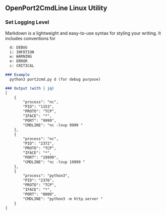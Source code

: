 ## OpenPort2CmdLine Linux Utility

### Set Logging Level

Markdown is a lightweight and easy-to-use syntax for styling your writing. It includes conventions for

```markdown
  d: DEBUG
  i: INFOTION
  w: WARNING
  e: ERROR
  c: CRITICAL

### Example
  python3 port2cmd.py d (for debug purpose)

### Output (with | jq)
[
    {
        "process": "nc", 
        "PID": "1153", 
        "PROTO": "TCP", 
        "IFACE": "*", 
        "PORT": "9999", 
        "CMDLINE": "nc -lnvp 9999 "
    }, 
    {
        "process": "nc", 
        "PID": "2372", 
        "PROTO": "TCP", 
        "IFACE": "*", 
        "PORT": "19999", 
        "CMDLINE": "nc -lnvp 19999 "
    }, 
    {
        "process": "python3", 
        "PID": "2376", 
        "PROTO": "TCP", 
        "IFACE": "*", 
        "PORT": "8000", 
        "CMDLINE": "python3 -m http.server "
    }
]
```


